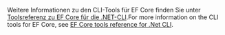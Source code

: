 <span data-ttu-id="8145a-101">Weitere Informationen zu den CLI-Tools für EF Core finden Sie unter [Toolsreferenz zu EF Core für die .NET-CLI](/ef/core/miscellaneous/cli/dotnet).</span><span class="sxs-lookup"><span data-stu-id="8145a-101">For more information on the CLI tools for EF Core, see [EF Core tools reference for .Net CLI](/ef/core/miscellaneous/cli/dotnet).</span></span>